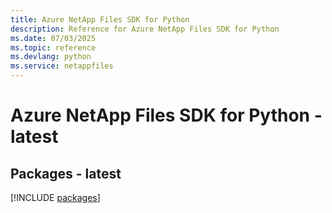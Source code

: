 ```yaml
---
title: Azure NetApp Files SDK for Python
description: Reference for Azure NetApp Files SDK for Python
ms.date: 07/03/2025
ms.topic: reference
ms.devlang: python
ms.service: netappfiles
---
```

# Azure NetApp Files SDK for Python - latest
## Packages - latest
[!INCLUDE [packages](netapp-files-index.md)]